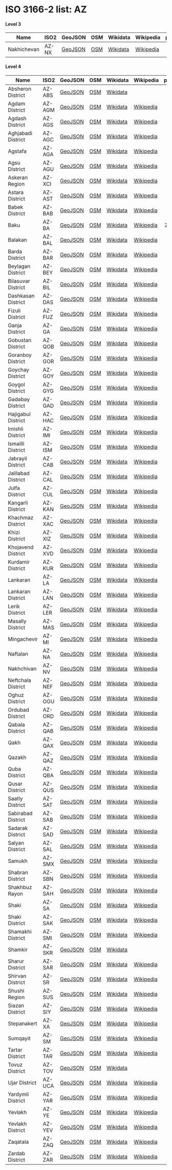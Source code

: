 # ISO 3166-2 list: AZ


#### Level 3
Name | ISO2 | GeoJSON | OSM | Wikidata | Wikipedia | population 
--- | --- | --- | --- | --- | --- | --: 
Nakhichevan | AZ-NX | [GeoJSON](../../geojson/high/iso2/AZ/AZ-NX.geojson) | [OSM](https://www.openstreetmap.org/relation/186430) | [Wikidata](https://www.wikidata.org/wiki/Q131083) | [Wikipedia](http://en.wikipedia.org/wiki/az%3ANax%C3%A7%C4%B1van%20Muxtar%20Respublikas%C4%B1) | 439,800


#### Level 4
Name | ISO2 | GeoJSON | OSM | Wikidata | Wikipedia | population 
--- | --- | --- | --- | --- | --- | --: 
Absheron District | AZ-ABS | [GeoJSON](../../geojson/high/iso2/AZ/AZ-ABS.geojson) | [OSM](https://www.openstreetmap.org/relation/3764533) | [Wikidata](https://www.wikidata.org/wiki/Q179538) |  | 90,264
Agdam District | AZ-AGM | [GeoJSON](../../geojson/high/iso2/AZ/AZ-AGM.geojson) | [OSM](https://www.openstreetmap.org/relation/3795445) | [Wikidata](https://www.wikidata.org/wiki/Q201647) | [Wikipedia](http://en.wikipedia.org/wiki/de%3AA%C4%9Fdam%20%28Rayon%29) | 
Agdash District | AZ-AGS | [GeoJSON](../../geojson/high/iso2/AZ/AZ-AGS.geojson) | [OSM](https://www.openstreetmap.org/relation/3764538) | [Wikidata](https://www.wikidata.org/wiki/Q275784) | [Wikipedia](http://en.wikipedia.org/wiki/de%3AA%C4%9Fda%C5%9F%20%28Rayon%29) | 105,500
Aghjabadi District | AZ-AGC | [GeoJSON](../../geojson/high/iso2/AZ/AZ-AGC.geojson) | [OSM](https://www.openstreetmap.org/relation/3764536) | [Wikidata](https://www.wikidata.org/wiki/Q330818) | [Wikipedia](http://en.wikipedia.org/wiki/de%3AA%C4%9Fcab%C9%99di%20%28Rayon%29) | 121,707
Agstafa | AZ-AGA | [GeoJSON](../../geojson/high/iso2/AZ/AZ-AGA.geojson) | [OSM](https://www.openstreetmap.org/relation/3764539) | [Wikidata](https://www.wikidata.org/wiki/Q275744) | [Wikipedia](http://en.wikipedia.org/wiki/az%3AA%C4%9Fstafa%20rayonu) | 84,600
Agsu District | AZ-AGU | [GeoJSON](../../geojson/high/iso2/AZ/AZ-AGU.geojson) | [OSM](https://www.openstreetmap.org/relation/3764540) | [Wikidata](https://www.wikidata.org/wiki/Q330800) | [Wikipedia](http://en.wikipedia.org/wiki/de%3AA%C4%9Fsu%20%28Rayon%29) | 77,290
Askeran Region | AZ-XCI | [GeoJSON](../../geojson/high/iso2/AZ/AZ-XCI.geojson) | [OSM](https://www.openstreetmap.org/relation/3807617) | [Wikidata](https://www.wikidata.org/wiki/Q4807202) | [Wikipedia](http://en.wikipedia.org/wiki/ru%3A%D0%90%D1%81%D0%BA%D0%B5%D1%80%D0%B0%D0%BD%D1%81%D0%BA%D0%B8%D0%B9%20%D1%80%D0%B0%D0%B9%D0%BE%D0%BD%20%28%D0%9D%D0%9A%D0%A0%29) | 
Astara District | AZ-AST | [GeoJSON](../../geojson/high/iso2/AZ/AZ-AST.geojson) | [OSM](https://www.openstreetmap.org/relation/3764535) | [Wikidata](https://www.wikidata.org/wiki/Q269680) | [Wikipedia](http://en.wikipedia.org/wiki/de%3AAstara%20%28Rayon%29) | 
Babek District | AZ-BAB | [GeoJSON](../../geojson/high/iso2/AZ/AZ-BAB.geojson) | [OSM](https://www.openstreetmap.org/relation/3789855) | [Wikidata](https://www.wikidata.org/wiki/Q643895) | [Wikipedia](http://en.wikipedia.org/wiki/ru%3A%D0%91%D0%B0%D0%B1%D0%B5%D0%BA%D1%81%D0%BA%D0%B8%D0%B9%20%D1%80%D0%B0%D0%B9%D0%BE%D0%BD) | 
Baku | AZ-BA | [GeoJSON](../../geojson/high/iso2/AZ/AZ-BA.geojson) | [OSM](https://www.openstreetmap.org/relation/3764541) | [Wikidata](https://www.wikidata.org/wiki/Q9248) | [Wikipedia](http://en.wikipedia.org/wiki/az%3ABak%C4%B1) | 2,262,600
Balakan | AZ-BAL | [GeoJSON](../../geojson/high/iso2/AZ/AZ-BAL.geojson) | [OSM](https://www.openstreetmap.org/relation/3764542) | [Wikidata](https://www.wikidata.org/wiki/Q330850) | [Wikipedia](http://en.wikipedia.org/wiki/de%3ABalak%C9%99n%20%28Rayon%29) | 97,700
Barda District | AZ-BAR | [GeoJSON](../../geojson/high/iso2/AZ/AZ-BAR.geojson) | [OSM](https://www.openstreetmap.org/relation/3764546) | [Wikidata](https://www.wikidata.org/wiki/Q330857) | [Wikipedia](http://en.wikipedia.org/wiki/az%3AB%C9%99rd%C9%99%20rayonu) | 152,700
Beylagan District | AZ-BEY | [GeoJSON](../../geojson/high/iso2/AZ/AZ-BEY.geojson) | [OSM](https://www.openstreetmap.org/relation/3764543) | [Wikidata](https://www.wikidata.org/wiki/Q330807) | [Wikipedia](http://en.wikipedia.org/wiki/de%3ABeyl%C9%99qan%20%28Rayon%29) | 135,000
Bilasuvar District | AZ-BIL | [GeoJSON](../../geojson/high/iso2/AZ/AZ-BIL.geojson) | [OSM](https://www.openstreetmap.org/relation/3764545) | [Wikidata](https://www.wikidata.org/wiki/Q330834) | [Wikipedia](http://en.wikipedia.org/wiki/de%3ABil%C9%99suvar%20%28Rayon%29) | 102,400
Dashkasan District | AZ-DAS | [GeoJSON](../../geojson/high/iso2/AZ/AZ-DAS.geojson) | [OSM](https://www.openstreetmap.org/relation/3795448) | [Wikidata](https://www.wikidata.org/wiki/Q457494) | [Wikipedia](http://en.wikipedia.org/wiki/de%3ADa%C5%9Fk%C9%99s%C9%99n%20%28Rayon%29) | 34,476
Fizuli District | AZ-FUZ | [GeoJSON](../../geojson/high/iso2/AZ/AZ-FUZ.geojson) | [OSM](https://www.openstreetmap.org/relation/3795450) | [Wikidata](https://www.wikidata.org/wiki/Q331687) | [Wikipedia](http://en.wikipedia.org/wiki/de%3AF%C3%BCzuli%20%28Rayon%29) | 125
Ganja District | AZ-GA | [GeoJSON](../../geojson/high/iso2/AZ/AZ-GA.geojson) | [OSM](https://www.openstreetmap.org/relation/3764556) | [Wikidata](https://www.wikidata.org/wiki/Q131290) | [Wikipedia](http://en.wikipedia.org/wiki/de%3AG%C9%99nc%C9%99) | 331,400
Gobustan District | AZ-QOB | [GeoJSON](../../geojson/high/iso2/AZ/AZ-QOB.geojson) | [OSM](https://www.openstreetmap.org/relation/3764568) | [Wikidata](https://www.wikidata.org/wiki/Q457508) | [Wikipedia](http://en.wikipedia.org/wiki/de%3AQobustan%20%28Rayon%29) | 
Goranboy District | AZ-GOR | [GeoJSON](../../geojson/high/iso2/AZ/AZ-GOR.geojson) | [OSM](https://www.openstreetmap.org/relation/3795446) | [Wikidata](https://www.wikidata.org/wiki/Q330843) | [Wikipedia](http://en.wikipedia.org/wiki/de%3AGoranboy%20%28Rayon%29) | 103,300
Goychay District | AZ-GOY | [GeoJSON](../../geojson/high/iso2/AZ/AZ-GOY.geojson) | [OSM](https://www.openstreetmap.org/relation/3764553) | [Wikidata](https://www.wikidata.org/wiki/Q477163) | [Wikipedia](http://en.wikipedia.org/wiki/az%3AG%C3%B6y%C3%A7ay%20rayonu) | 119,400
Goygol District | AZ-GYG | [GeoJSON](../../geojson/high/iso2/AZ/AZ-GYG.geojson) | [OSM](https://www.openstreetmap.org/relation/3795447) | [Wikidata](https://www.wikidata.org/wiki/Q388087) | [Wikipedia](http://en.wikipedia.org/wiki/de%3AG%C3%B6yg%C3%B6l%20%28Rayon%29) | 60,890
Gədəbəy District | AZ-GAD | [GeoJSON](../../geojson/high/iso2/AZ/AZ-GAD.geojson) | [OSM](https://www.openstreetmap.org/relation/3764555) | [Wikidata](https://www.wikidata.org/wiki/Q330749) | [Wikipedia](http://en.wikipedia.org/wiki/de%3AG%C9%99d%C9%99b%C9%99y%20%28Rayon%29) | 
Hajigabul District | AZ-HAC | [GeoJSON](../../geojson/high/iso2/AZ/AZ-HAC.geojson) | [OSM](https://www.openstreetmap.org/relation/3764557) | [Wikidata](https://www.wikidata.org/wiki/Q476690) | [Wikipedia](http://en.wikipedia.org/wiki/az%3AHac%C4%B1qabul%20rayonu) | 
Imishli District | AZ-IMI | [GeoJSON](../../geojson/high/iso2/AZ/AZ-IMI.geojson) | [OSM](https://www.openstreetmap.org/relation/3764590) | [Wikidata](https://www.wikidata.org/wiki/Q343908) | [Wikipedia](http://en.wikipedia.org/wiki/de%3A%C4%B0mi%C5%9Fli%20%28Rayon%29) | 130,000
Ismailli District | AZ-ISM | [GeoJSON](../../geojson/high/iso2/AZ/AZ-ISM.geojson) | [OSM](https://www.openstreetmap.org/relation/3764591) | [Wikidata](https://www.wikidata.org/wiki/Q344252) | [Wikipedia](http://en.wikipedia.org/wiki/az%3A%C4%B0smay%C4%B1ll%C4%B1%20rayonu) | 86,106
Jabrayil District | AZ-CAB | [GeoJSON](../../geojson/high/iso2/AZ/AZ-CAB.geojson) | [OSM](https://www.openstreetmap.org/relation/7861847) | [Wikidata](https://www.wikidata.org/wiki/Q457491) | [Wikipedia](http://en.wikipedia.org/wiki/en%3AJabrayil%20District) | 
Jalilabad District | AZ-CAL | [GeoJSON](../../geojson/high/iso2/AZ/AZ-CAL.geojson) | [OSM](https://www.openstreetmap.org/relation/3764547) | [Wikidata](https://www.wikidata.org/wiki/Q372795) | [Wikipedia](http://en.wikipedia.org/wiki/az%3AC%C9%99lilabad%20rayonu) | 
Julfa District | AZ-CUL | [GeoJSON](../../geojson/high/iso2/AZ/AZ-CUL.geojson) | [OSM](https://www.openstreetmap.org/relation/3789856) | [Wikidata](https://www.wikidata.org/wiki/Q644035) | [Wikipedia](http://en.wikipedia.org/wiki/az%3ACulfa%20rayonu) | 37,918
Kangarli District | AZ-KAN | [GeoJSON](../../geojson/high/iso2/AZ/AZ-KAN.geojson) | [OSM](https://www.openstreetmap.org/relation/3789860) | [Wikidata](https://www.wikidata.org/wiki/Q734030) | [Wikipedia](http://en.wikipedia.org/wiki/az%3AK%C9%99ng%C9%99rli%20rayonu) | 
Khachmaz District | AZ-XAC | [GeoJSON](../../geojson/high/iso2/AZ/AZ-XAC.geojson) | [OSM](https://www.openstreetmap.org/relation/3764583) | [Wikidata](https://www.wikidata.org/wiki/Q6398826) | [Wikipedia](http://en.wikipedia.org/wiki/de%3AXa%C3%A7maz%20%28Rayon%29) | 
Khizi District | AZ-XIZ | [GeoJSON](../../geojson/high/iso2/AZ/AZ-XIZ.geojson) | [OSM](https://www.openstreetmap.org/relation/3764585) | [Wikidata](https://www.wikidata.org/wiki/Q476708) | [Wikipedia](http://en.wikipedia.org/wiki/de%3AX%C4%B1z%C4%B1%20%28Rayon%29) | 
Khojavend District | AZ-XVD | [GeoJSON](../../geojson/high/iso2/AZ/AZ-XVD.geojson) | [OSM](https://www.openstreetmap.org/relation/3795451) | [Wikidata](https://www.wikidata.org/wiki/Q330813) | [Wikipedia](http://en.wikipedia.org/wiki/de%3AXocav%C9%99nd%20%28Rayon%29) | 42,871
Kurdamir District | AZ-KUR | [GeoJSON](../../geojson/high/iso2/AZ/AZ-KUR.geojson) | [OSM](https://www.openstreetmap.org/relation/3764559) | [Wikidata](https://www.wikidata.org/wiki/Q688589) | [Wikipedia](http://en.wikipedia.org/wiki/az%3AK%C3%BCrd%C9%99mir%20rayonu) | 
Lankaran | AZ-LA | [GeoJSON](../../geojson/high/iso2/AZ/AZ-LA.geojson) | [OSM](https://www.openstreetmap.org/relation/3812604) | [Wikidata](https://www.wikidata.org/wiki/Q228811) | [Wikipedia](http://en.wikipedia.org/wiki/de%3AL%C9%99nk%C9%99ran%20%28Stadt%29) | 51,300
Lankaran District | AZ-LAN | [GeoJSON](../../geojson/high/iso2/AZ/AZ-LAN.geojson) | [OSM](https://www.openstreetmap.org/relation/3772758) | [Wikidata](https://www.wikidata.org/wiki/Q269986) | [Wikipedia](http://en.wikipedia.org/wiki/de%3AL%C9%99nk%C9%99ran%20%28Rayon%29) | 223,100
Lerik District | AZ-LER | [GeoJSON](../../geojson/high/iso2/AZ/AZ-LER.geojson) | [OSM](https://www.openstreetmap.org/relation/3764560) | [Wikidata](https://www.wikidata.org/wiki/Q688626) | [Wikipedia](http://en.wikipedia.org/wiki/de%3ALerik%20%28Rayon%29) | 84,711
Masally District | AZ-MAS | [GeoJSON](../../geojson/high/iso2/AZ/AZ-MAS.geojson) | [OSM](https://www.openstreetmap.org/relation/3764562) | [Wikidata](https://www.wikidata.org/wiki/Q476695) | [Wikipedia](http://en.wikipedia.org/wiki/de%3AMasall%C4%B1%20%28Rayon%29) | 184,900
Mingachevir | AZ-MI | [GeoJSON](../../geojson/high/iso2/AZ/AZ-MI.geojson) | [OSM](https://www.openstreetmap.org/relation/3812581) | [Wikidata](https://www.wikidata.org/wiki/Q230932) | [Wikipedia](http://en.wikipedia.org/wiki/de%3AMing%C9%99%C3%A7evir) | 98,800
Naftalan | AZ-NA | [GeoJSON](../../geojson/high/iso2/AZ/AZ-NA.geojson) | [OSM](https://www.openstreetmap.org/relation/3812595) | [Wikidata](https://www.wikidata.org/wiki/Q152825) | [Wikipedia](http://en.wikipedia.org/wiki/de%3ANaftalan) | 7,700
Nakhchivan | AZ-NV | [GeoJSON](../../geojson/high/iso2/AZ/AZ-NV.geojson) | [OSM](https://www.openstreetmap.org/relation/2379566) | [Wikidata](https://www.wikidata.org/wiki/Q230104) | [Wikipedia](http://en.wikipedia.org/wiki/ru%3A%D0%9D%D0%B0%D1%85%D0%B8%D1%87%D0%B5%D0%B2%D0%B0%D0%BD%D1%8C) | 74,500
Neftchala District | AZ-NEF | [GeoJSON](../../geojson/high/iso2/AZ/AZ-NEF.geojson) | [OSM](https://www.openstreetmap.org/relation/3772759) | [Wikidata](https://www.wikidata.org/wiki/Q688633) | [Wikipedia](http://en.wikipedia.org/wiki/de%3ANeft%C3%A7ala%20%28Rayon%29) | 86,520
Oghuz District | AZ-OGU | [GeoJSON](../../geojson/high/iso2/AZ/AZ-OGU.geojson) | [OSM](https://www.openstreetmap.org/relation/3764564) | [Wikidata](https://www.wikidata.org/wiki/Q643989) | [Wikipedia](http://en.wikipedia.org/wiki/de%3AO%C4%9Fuz%20%28Rayon%29) | 41,300
Ordubad District | AZ-ORD | [GeoJSON](../../geojson/high/iso2/AZ/AZ-ORD.geojson) | [OSM](https://www.openstreetmap.org/relation/3789858) | [Wikidata](https://www.wikidata.org/wiki/Q512623) | [Wikipedia](http://en.wikipedia.org/wiki/ru%3A%D0%9E%D1%80%D0%B4%D1%83%D0%B1%D0%B0%D0%B4%D1%81%D0%BA%D0%B8%D0%B9%20%D1%80%D0%B0%D0%B9%D0%BE%D0%BD) | 
Qabala District | AZ-QAB | [GeoJSON](../../geojson/high/iso2/AZ/AZ-QAB.geojson) | [OSM](https://www.openstreetmap.org/relation/3764572) | [Wikidata](https://www.wikidata.org/wiki/Q593872) | [Wikipedia](http://en.wikipedia.org/wiki/de%3AQ%C9%99b%C9%99l%C9%99%20%28Rayon%29) | 106,660
Qakh | AZ-QAX | [GeoJSON](../../geojson/high/iso2/AZ/AZ-QAX.geojson) | [OSM](https://www.openstreetmap.org/relation/3764566) | [Wikidata](https://www.wikidata.org/wiki/Q330796) | [Wikipedia](http://en.wikipedia.org/wiki/de%3AQax%20%28Rayon%29) | 
Qazakh | AZ-QAZ | [GeoJSON](../../geojson/high/iso2/AZ/AZ-QAZ.geojson) | [OSM](https://www.openstreetmap.org/relation/3963560) | [Wikidata](https://www.wikidata.org/wiki/Q389381) | [Wikipedia](http://en.wikipedia.org/wiki/de%3AQazax%20%28Rayon%29) | 91,142
Quba District | AZ-QBA | [GeoJSON](../../geojson/high/iso2/AZ/AZ-QBA.geojson) | [OSM](https://www.openstreetmap.org/relation/3764570) | [Wikidata](https://www.wikidata.org/wiki/Q457499) | [Wikipedia](http://en.wikipedia.org/wiki/de%3AQuba%20%28Rayon%29) | 
Qusar District | AZ-QUS | [GeoJSON](../../geojson/high/iso2/AZ/AZ-QUS.geojson) | [OSM](https://www.openstreetmap.org/relation/3764571) | [Wikidata](https://www.wikidata.org/wiki/Q386506) | [Wikipedia](http://en.wikipedia.org/wiki/de%3AQusar%20%28Rayon%29) | 
Saatly District | AZ-SAT | [GeoJSON](../../geojson/high/iso2/AZ/AZ-SAT.geojson) | [OSM](https://www.openstreetmap.org/relation/3764573) | [Wikidata](https://www.wikidata.org/wiki/Q601105) | [Wikipedia](http://en.wikipedia.org/wiki/de%3ASaatl%C4%B1%20%28Rayon%29) | 107,151
Sabirabad District | AZ-SAB | [GeoJSON](../../geojson/high/iso2/AZ/AZ-SAB.geojson) | [OSM](https://www.openstreetmap.org/relation/3764574) | [Wikidata](https://www.wikidata.org/wiki/Q382132) | [Wikipedia](http://en.wikipedia.org/wiki/de%3ASabirabad%20%28Rayon%29) | 176,685
Sadarak District | AZ-SAD | [GeoJSON](../../geojson/high/iso2/AZ/AZ-SAD.geojson) | [OSM](https://www.openstreetmap.org/relation/3789859) | [Wikidata](https://www.wikidata.org/wiki/Q641468) | [Wikipedia](http://en.wikipedia.org/wiki/az%3AS%C9%99d%C9%99r%C9%99k%20rayonu) | 
Salyan District | AZ-SAL | [GeoJSON](../../geojson/high/iso2/AZ/AZ-SAL.geojson) | [OSM](https://www.openstreetmap.org/relation/3764575) | [Wikidata](https://www.wikidata.org/wiki/Q457485) | [Wikipedia](http://en.wikipedia.org/wiki/az%3ASalyan%20rayonu) | 
Samukh | AZ-SMX | [GeoJSON](../../geojson/high/iso2/AZ/AZ-SMX.geojson) | [OSM](https://www.openstreetmap.org/relation/3764577) | [Wikidata](https://www.wikidata.org/wiki/Q498437) | [Wikipedia](http://en.wikipedia.org/wiki/de%3ASamux%20%28Rayon%29) | 54,600
Shabran District | AZ-SBN | [GeoJSON](../../geojson/high/iso2/AZ/AZ-SBN.geojson) | [OSM](https://www.openstreetmap.org/relation/3764592) | [Wikidata](https://www.wikidata.org/wiki/Q387994) | [Wikipedia](http://en.wikipedia.org/wiki/az%3A%C5%9Eabran%20rayonu) | 
Shakhbuz Rayon | AZ-SAH | [GeoJSON](../../geojson/high/iso2/AZ/AZ-SAH.geojson) | [OSM](https://www.openstreetmap.org/relation/2379535) | [Wikidata](https://www.wikidata.org/wiki/Q388081) | [Wikipedia](http://en.wikipedia.org/wiki/az%3A%C5%9Eahbuz%20rayonu) | 
Shaki | AZ-SA | [GeoJSON](../../geojson/high/iso2/AZ/AZ-SA.geojson) | [OSM](https://www.openstreetmap.org/relation/3912204) | [Wikidata](https://www.wikidata.org/wiki/Q234783) | [Wikipedia](http://en.wikipedia.org/wiki/de%3A%C5%9E%C9%99ki) | 68,360
Shaki District | AZ-SAK | [GeoJSON](../../geojson/high/iso2/AZ/AZ-SAK.geojson) | [OSM](https://www.openstreetmap.org/relation/3912205) | [Wikidata](https://www.wikidata.org/wiki/Q330864) | [Wikipedia](http://en.wikipedia.org/wiki/de%3A%C5%9E%C9%99ki%20%28Rayon%29) | 176,000
Shamakhi District | AZ-SMI | [GeoJSON](../../geojson/high/iso2/AZ/AZ-SMI.geojson) | [OSM](https://www.openstreetmap.org/relation/3764593) | [Wikidata](https://www.wikidata.org/wiki/Q330839) | [Wikipedia](http://en.wikipedia.org/wiki/de%3A%C5%9Eamax%C4%B1%20%28Rayon%29) | 103,900
Shamkir | AZ-SKR | [GeoJSON](../../geojson/high/iso2/AZ/AZ-SKR.geojson) | [OSM](https://www.openstreetmap.org/relation/3764597) | [Wikidata](https://www.wikidata.org/wiki/Q467491) |  | 203,900
Sharur District | AZ-SAR | [GeoJSON](../../geojson/high/iso2/AZ/AZ-SAR.geojson) | [OSM](https://www.openstreetmap.org/relation/3789857) | [Wikidata](https://www.wikidata.org/wiki/Q390820) | [Wikipedia](http://en.wikipedia.org/wiki/az%3A%C5%9E%C9%99rur%20rayonu) | 95,086
Shirvan District | AZ-SR | [GeoJSON](../../geojson/high/iso2/AZ/AZ-SR.geojson) | [OSM](https://www.openstreetmap.org/relation/3764594) | [Wikidata](https://www.wikidata.org/wiki/Q241116) | [Wikipedia](http://en.wikipedia.org/wiki/de%3A%C5%9Eirvan) | 86,500
Shushi Region | AZ-SUS | [GeoJSON](../../geojson/high/iso2/AZ/AZ-SUS.geojson) | [OSM](https://www.openstreetmap.org/relation/3807624) | [Wikidata](https://www.wikidata.org/wiki/Q388960) | [Wikipedia](http://en.wikipedia.org/wiki/ru%3A%D0%A8%D1%83%D1%88%D0%B8%D0%BD%D1%81%D0%BA%D0%B8%D0%B9%20%D1%80%D0%B0%D0%B9%D0%BE%D0%BD%20%28%D0%9D%D0%9A%D0%A0%29) | 29,700
Siazan District | AZ-SIY | [GeoJSON](../../geojson/high/iso2/AZ/AZ-SIY.geojson) | [OSM](https://www.openstreetmap.org/relation/3764578) | [Wikidata](https://www.wikidata.org/wiki/Q820940) | [Wikipedia](http://en.wikipedia.org/wiki/az%3ASiy%C9%99z%C9%99n%20rayonu) | 
Stepanakert | AZ-XA | [GeoJSON](../../geojson/high/iso2/AZ/AZ-XA.geojson) | [OSM](https://www.openstreetmap.org/relation/1861810) | [Wikidata](https://www.wikidata.org/wiki/Q129352) | [Wikipedia](http://en.wikipedia.org/wiki/hy%3A%D5%8D%D5%BF%D5%A5%D6%83%D5%A1%D5%B6%D5%A1%D5%AF%D5%A5%D6%80%D5%BF) | 49,848
Sumqayit | AZ-SM | [GeoJSON](../../geojson/high/iso2/AZ/AZ-SM.geojson) | [OSM](https://www.openstreetmap.org/relation/3764579) | [Wikidata](https://www.wikidata.org/wiki/Q179833) | [Wikipedia](http://en.wikipedia.org/wiki/de%3ASumqay%C4%B1t) | 341,200
Tartar District | AZ-TAR | [GeoJSON](../../geojson/high/iso2/AZ/AZ-TAR.geojson) | [OSM](https://www.openstreetmap.org/relation/3795449) | [Wikidata](https://www.wikidata.org/wiki/Q477168) | [Wikipedia](http://en.wikipedia.org/wiki/de%3AT%C9%99rt%C9%99r%20%28Rayon%29) | 102,500
Tovuz District | AZ-TOV | [GeoJSON](../../geojson/high/iso2/AZ/AZ-TOV.geojson) | [OSM](https://www.openstreetmap.org/relation/3764580) | [Wikidata](https://www.wikidata.org/wiki/Q388980) |  | 160,000
Ujar District | AZ-UCA | [GeoJSON](../../geojson/high/iso2/AZ/AZ-UCA.geojson) | [OSM](https://www.openstreetmap.org/relation/3764582) | [Wikidata](https://www.wikidata.org/wiki/Q476703) | [Wikipedia](http://en.wikipedia.org/wiki/de%3AUcar%20%28Rayon%29) | 
Yardymli District | AZ-YAR | [GeoJSON](../../geojson/high/iso2/AZ/AZ-YAR.geojson) | [OSM](https://www.openstreetmap.org/relation/3764586) | [Wikidata](https://www.wikidata.org/wiki/Q127255) | [Wikipedia](http://en.wikipedia.org/wiki/de%3AYard%C4%B1ml%C4%B1%20%28Rayon%29) | 62,387
Yevlakh | AZ-YE | [GeoJSON](../../geojson/high/iso2/AZ/AZ-YE.geojson) | [OSM](https://www.openstreetmap.org/relation/3912202) | [Wikidata](https://www.wikidata.org/wiki/Q175459) | [Wikipedia](http://en.wikipedia.org/wiki/ru%3A%D0%95%D0%B2%D0%BB%D0%B0%D1%85) | 60,000
Yevlakh District | AZ-YEV | [GeoJSON](../../geojson/high/iso2/AZ/AZ-YEV.geojson) | [OSM](https://www.openstreetmap.org/relation/3764587) | [Wikidata](https://www.wikidata.org/wiki/Q458524) | [Wikipedia](http://en.wikipedia.org/wiki/de%3AYevlax%20%28Rayon%29) | 
Zaqatala | AZ-ZAQ | [GeoJSON](../../geojson/high/iso2/AZ/AZ-ZAQ.geojson) | [OSM](https://www.openstreetmap.org/relation/3764588) | [Wikidata](https://www.wikidata.org/wiki/Q147553) | [Wikipedia](http://en.wikipedia.org/wiki/de%3AZaqatala%20%28Rayon%29) | 126,900
Zardab District | AZ-ZAR | [GeoJSON](../../geojson/high/iso2/AZ/AZ-ZAR.geojson) | [OSM](https://www.openstreetmap.org/relation/3764589) | [Wikidata](https://www.wikidata.org/wiki/Q249293) | [Wikipedia](http://en.wikipedia.org/wiki/de%3AZ%C9%99rdab%20%28Rayon%29) | 

